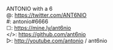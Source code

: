 ANTONIO with a 6                                                                                                                                                  
@: https://twitter.com/ANT6NlO                                                                                                                                                  
#: antonio#6666                                                                                                                                                  
☐: https://mine.ly/ant6nio                                                                                                                                                  
</>: https://github.com/ant6nio                                                                                                                                                  
▷: http://youtube.com/antonio / ant6nio                                                                                                                                           
